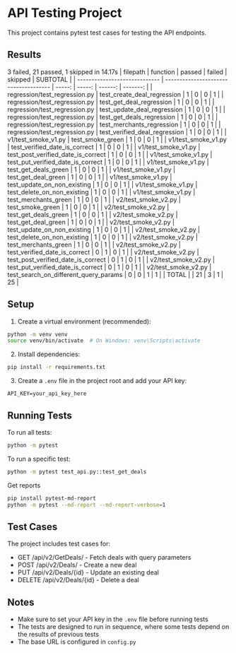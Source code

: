 # API Testing Project

This project contains pytest test cases for testing the API endpoints.

## Results
3 failed, 21 passed, 1 skipped in 14.17s 
|           filepath            |               function                | passed | failed | skipped | SUBTOTAL |
| ----------------------------- | ------------------------------------- | -----: | -----: | ------: | -------: |
| regression/test_regression.py | test_create_deal_regression           |      1 |      0 |       0 |        1 |
| regression/test_regression.py | test_get_deal_regression              |      1 |      0 |       0 |        1 |
| regression/test_regression.py | test_update_deal_regression           |      1 |      0 |       0 |        1 |
| regression/test_regression.py | test_get_deals_regression             |      1 |      0 |       0 |        1 |
| regression/test_regression.py | test_merchants_regression             |      1 |      0 |       0 |        1 |
| regression/test_regression.py | test_verified_deal_regression         |      1 |      0 |       0 |        1 |
| v1/test_smoke_v1.py           | test_smoke_green                      |      1 |      0 |       0 |        1 |
| v1/test_smoke_v1.py           | test_verified_date_is_correct         |      1 |      0 |       0 |        1 |
| v1/test_smoke_v1.py           | test_post_verified_date_is_correct    |      1 |      0 |       0 |        1 |
| v1/test_smoke_v1.py           | test_put_verified_date_is_correct     |      1 |      0 |       0 |        1 |
| v1/test_smoke_v1.py           | test_get_deals_green                  |      1 |      0 |       0 |        1 |
| v1/test_smoke_v1.py           | test_get_deal_green                   |      1 |      0 |       0 |        1 |
| v1/test_smoke_v1.py           | test_update_on_non_existing           |      1 |      0 |       0 |        1 |
| v1/test_smoke_v1.py           | test_delete_on_non_existing           |      1 |      0 |       0 |        1 |
| v1/test_smoke_v1.py           | test_merchants_green                  |      1 |      0 |       0 |        1 |
| v2/test_smoke_v2.py           | test_smoke_green                      |      1 |      0 |       0 |        1 |
| v2/test_smoke_v2.py           | test_get_deals_green                  |      1 |      0 |       0 |        1 |
| v2/test_smoke_v2.py           | test_get_deal_green                   |      1 |      0 |       0 |        1 |
| v2/test_smoke_v2.py           | test_update_on_non_existing           |      1 |      0 |       0 |        1 |
| v2/test_smoke_v2.py           | test_delete_on_non_existing           |      1 |      0 |       0 |        1 |
| v2/test_smoke_v2.py           | test_merchants_green                  |      1 |      0 |       0 |        1 |
| v2/test_smoke_v2.py           | test_verified_date_is_correct         |      0 |      1 |       0 |        1 |
| v2/test_smoke_v2.py           | test_post_verified_date_is_correct    |      0 |      1 |       0 |        1 |
| v2/test_smoke_v2.py           | test_put_verified_date_is_correct     |      0 |      1 |       0 |        1 |
| v2/test_smoke_v2.py           | test_search_on_different_query_params |      0 |      0 |       1 |        1 |
| TOTAL                         |                                       |     21 |      3 |       1 |       25 |

## Setup

1. Create a virtual environment (recommended):
```bash
python -m venv venv
source venv/bin/activate  # On Windows: venv\Scripts\activate
```

2. Install dependencies:
```bash
pip install -r requirements.txt
```

3. Create a `.env` file in the project root and add your API key:
```
API_KEY=your_api_key_here
```

## Running Tests

To run all tests:
```bash
python -m pytest
```

To run a specific test:
```bash
python -m pytest test_api.py::test_get_deals
```

Get reports
```bash
pip install pytest-md-report
python -m pytest --md-report --md-report-verbose=1 
```

## Test Cases

The project includes test cases for:
- GET /api/v2/GetDeals/ - Fetch deals with query parameters
- POST /api/v2/Deals/ - Create a new deal
- PUT /api/v2/Deals/{id} - Update an existing deal
- DELETE /api/v2/Deals/{id} - Delete a deal

## Notes

- Make sure to set your API key in the `.env` file before running tests
- The tests are designed to run in sequence, where some tests depend on the results of previous tests
- The base URL is configured in `config.py` 
